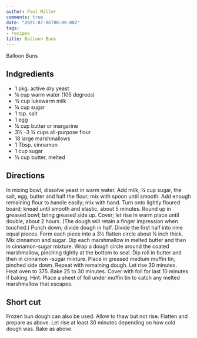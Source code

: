 ```yaml
---
author: Paul Miller
comments: true
date: "2021-07-06T00:00:00Z"
tags:
- recipes
title: Balloon Buns
---
```

Balloon Buns

## Indgredients
* 1 pkg.  active dry yeast
* ¼ cup warm water (105 degrees)
* ¾ cup lukewarm milk
* ¼ cup sugar
* 1 tsp. salt
* 1 egg
* ¼ cup butter or margarine
* 3½ -3 ¾ cups all-purpose flour
* 18 large marshmallows
* 1 Tbsp. cinnamon
* 1 cup sugar 
* ½ cup butter, melted

## Directions

In mixing bowl, dissolve yeast in warm water.  Add milk, ¼ cup sugar, the salt, egg, butter and half the flour; mix with spoon until smooth.  Add enough remaining flour to handle easily; mix with hand.  Turn onto lightly floured board; knead until smooth and elastic, about 5 minutes. Round up in greased bowl; bring greased side up.  Cover; let rise in warm place until double, about 2 hours. (The dough will retain a finger impression when touched.)
Punch down; divide dough in half.  Divide the first half into nine equal pieces.  Form each piece into a 3½ flatten circle about ¼ inch thick.  Mix cinnamon and sugar.  Dip each marshmallow in melted butter and then in cinnamon-sugar mixture.  Wrap a dough circle around the coated marshmallow, pinching tightly at the bottom to seal.  Dip roll in butter and then in cinnamon -sugar mixture.  Place in greased medium muffin tin, pinched side down.  Repeat with remaining dough.  Let rise 30 minutes.  
Heat oven to 375.  Bake 25 to 30 minutes.  Cover with foil for last 10 minutes if baking.  Hint: Place a sheet of foil under muffin tin to catch any melted marshmallow that escapes.

## Short cut
Frozen bun dough can also be used.  Allow to thaw but not rise.  Flatten and prepare as above.  Let rise at least 30 minutes depending on how cold dough was.  Bake as above.
 
